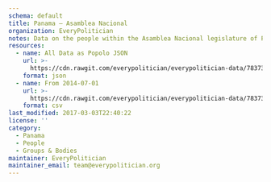 ```yaml
---
schema: default
title: Panama — Asamblea Nacional
organization: EveryPolitician
notes: Data on the people within the Asamblea Nacional legislature of Panama.
resources:
  - name: All Data as Popolo JSON
    url: >-
      https://cdn.rawgit.com/everypolitician/everypolitician-data/78373583bcbaccbbc62bbc7108f9b879b0da6e78/data/Panama/Assembly/ep-popolo-v1.0.json
    format: json
  - name: From 2014-07-01
    url: >-
      https://cdn.rawgit.com/everypolitician/everypolitician-data/78373583bcbaccbbc62bbc7108f9b879b0da6e78/data/Panama/Assembly/term-2014.csv
    format: csv
last_modified: 2017-03-03T22:40:22
license: ''
category:
  - Panama
  - People
  - Groups & Bodies
maintainer: EveryPolitician
maintainer_email: team@everypolitician.org
---
```


